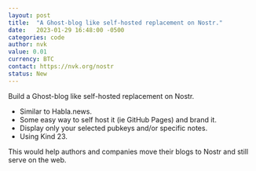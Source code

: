 ```yaml
---
layout: post
title:  "A Ghost-blog like self-hosted replacement on Nostr."
date:   2023-01-29 16:48:00 -0500
categories: code
author: nvk
value: 0.01
currency: BTC
contact: https://nvk.org/nostr
status: New
---
```


Build a Ghost-blog like self-hosted replacement on Nostr.

- Similar to Habla.news. 
- Some easy way to self host it (ie GitHub Pages) and brand it. 
- Display only your selected pubkeys and/or specific notes.
- Using Kind 23.

This would help authors and companies move their blogs to Nostr and still serve on the web.

